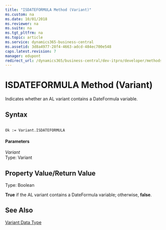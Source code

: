 ```yaml
---
title: "ISDATEFORMULA Method (Variant)"
ms.custom: na
ms.date: 10/01/2018
ms.reviewer: na
ms.suite: na
ms.tgt_pltfrm: na
ms.topic: article
ms.service: dynamics365-business-central
ms.assetid: 3d8a4977-28f4-4663-adcd-484ec700e548
caps.latest.revision: 7
manager: edupont
redirect_url: /dynamics365/business-central/dev-itpro/developer/methods-auto/library
---
```


 

# ISDATEFORMULA Method (Variant)
Indicates whether an AL variant contains a DateFormula variable.  
  
## Syntax  
  
```  
  
Ok := Variant.ISDATEFORMULA  
```  
  
#### Parameters  
 *Variant*  
 Type: Variant  
  
## Property Value/Return Value  
 Type: Boolean  
  
 **True** if the AL variant contains a DateFormula variable; otherwise, **false**.  
  
## See Also  
 [Variant Data Type](../datatypes/devenv-variant-data-type.md)